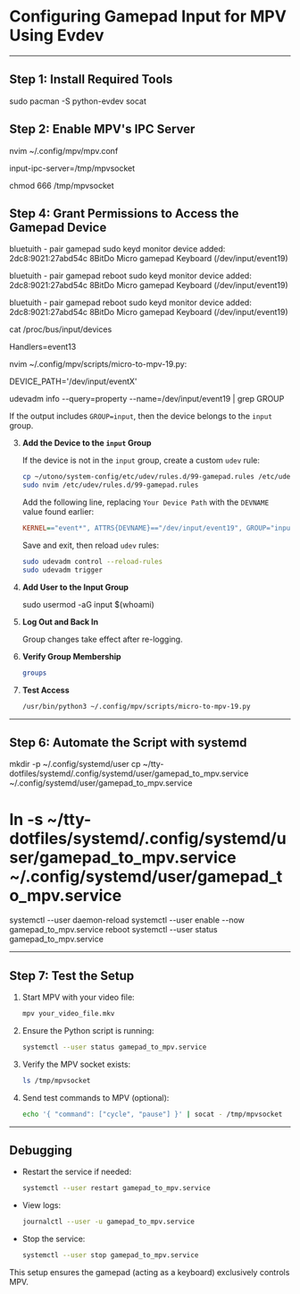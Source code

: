 # Configuring Gamepad Input for MPV Using Evdev

---

## Step 1: Install Required Tools

sudo pacman -S python-evdev socat

## Step 2: Enable MPV's IPC Server

nvim ~/.config/mpv/mpv.conf

   input-ipc-server=/tmp/mpvsocket

chmod 666 /tmp/mpvsocket

## Step 4: Grant Permissions to Access the Gamepad Device

bluetuith - pair gamepad
sudo keyd monitor
   device added: 2dc8:9021:27abd54c 8BitDo Micro gamepad Keyboard (/dev/input/event19)

bluetuith - pair gamepad
reboot
sudo keyd monitor
   device added: 2dc8:9021:27abd54c 8BitDo Micro gamepad Keyboard (/dev/input/event19)

bluetuith - pair gamepad
reboot
sudo keyd monitor
   device added: 2dc8:9021:27abd54c 8BitDo Micro gamepad Keyboard (/dev/input/event19)

cat /proc/bus/input/devices

   Handlers=event13

nvim ~/.config/mpv/scripts/micro-to-mpv-19.py:

   DEVICE_PATH='/dev/input/eventX'

udevadm info --query=property --name=/dev/input/event19 | grep GROUP
   
   If the output includes `GROUP=input`, then the device belongs to the `input` group.

3. **Add the Device to the `input` Group**
   
   If the device is not in the `input` group, create a custom `udev` rule:
   
   ```bash
   cp ~/utono/system-config/etc/udev/rules.d/99-gamepad.rules /etc/udev/rules.d/
   sudo nvim /etc/udev/rules.d/99-gamepad.rules
   ```
   
   Add the following line, replacing `Your Device Path` with the `DEVNAME` value found earlier:
   
   ```ini
   KERNEL=="event*", ATTRS{DEVNAME}=="/dev/input/event19", GROUP="input", MODE="0660"
   ```
   
   Save and exit, then reload `udev` rules:
   
   ```bash
   sudo udevadm control --reload-rules
   sudo udevadm trigger
   ```

4. **Add User to the Input Group**

   sudo usermod -aG input $(whoami)

5. **Log Out and Back In**

   Group changes take effect after re-logging.

6. **Verify Group Membership**

   ```bash
   groups
   ```

7. **Test Access**

   ```bash
   /usr/bin/python3 ~/.config/mpv/scripts/micro-to-mpv-19.py
   ```

---

## Step 6: Automate the Script with systemd

mkdir -p ~/.config/systemd/user
cp ~/tty-dotfiles/systemd/.config/systemd/user/gamepad_to_mpv.service ~/.config/systemd/user/gamepad_to_mpv.service
# ln -s ~/tty-dotfiles/systemd/.config/systemd/user/gamepad_to_mpv.service ~/.config/systemd/user/gamepad_to_mpv.service
systemctl --user daemon-reload
systemctl --user enable --now gamepad_to_mpv.service
reboot
systemctl --user status gamepad_to_mpv.service

---

## Step 7: Test the Setup

1. Start MPV with your video file:

   ```bash
   mpv your_video_file.mkv
   ```

2. Ensure the Python script is running:

   ```bash
   systemctl --user status gamepad_to_mpv.service
   ```

3. Verify the MPV socket exists:

   ```bash
   ls /tmp/mpvsocket
   ```

4. Send test commands to MPV (optional):  

   ```bash
   echo '{ "command": ["cycle", "pause"] }' | socat - /tmp/mpvsocket
   ```

---

## Debugging

- Restart the service if needed:

  ```bash
  systemctl --user restart gamepad_to_mpv.service
  ```

- View logs:

  ```bash
  journalctl --user -u gamepad_to_mpv.service
  ```

- Stop the service:

  ```bash
  systemctl --user stop gamepad_to_mpv.service
  ```

This setup ensures the gamepad (acting as a keyboard) exclusively controls MPV.
